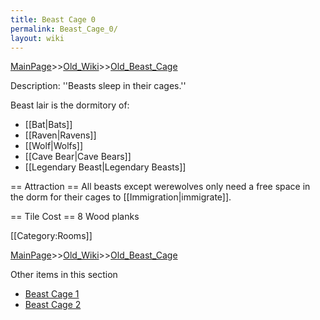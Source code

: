 ```yaml
---
title: Beast Cage 0
permalink: Beast_Cage_0/
layout: wiki
---
```


[MainPage](/keeperrl_wiki/ "wikilink")>>[Old_Wiki](/keeperrl_wiki/Old_Wiki "wikilink")>>[Old_Beast_Cage](/keeperrl_wiki/Old_Beast_Cage "wikilink")

Description: ''Beasts sleep in their cages.''

Beast lair is the dormitory of:
* [[Bat|Bats]]
* [[Raven|Ravens]]
* [[Wolf|Wolfs]]
* [[Cave Bear|Cave Bears]]
* [[Legendary Beast|Legendary Beasts]]

== Attraction ==
All beasts except werewolves only need a free space in the dorm for their cages to [[Immigration|immigrate]].

== Tile Cost ==
8 Wood planks

[[Category:Rooms]]

[MainPage](/keeperrl_wiki/ "wikilink")>>[Old_Wiki](/keeperrl_wiki/Old_Wiki "wikilink")>>[Old_Beast_Cage](/keeperrl_wiki/Old_Beast_Cage "wikilink")

Other items in this section
-    [Beast Cage 1](/keeperrl_wiki/Beast_Cage_1 "wikilink")
-    [Beast Cage 2](/keeperrl_wiki/Beast_Cage_2 "wikilink")
